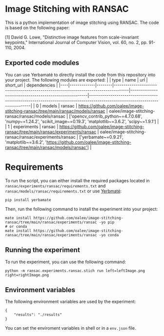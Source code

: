 
# Image Stitching with RANSAC

This is a python implementation of image stitching using RANSAC. The code is based on the following paper:

[1] David G. Lowe, "Distinctive image features from scale-invariant keypoints," International Journal of Computer Vision, vol. 60, no. 2, pp. 91-110, 2004.


## Exported code modules
You can use Yerbamaté to directly install the code from this repository into your project. The following modules are exported:
|    | type        | name   | url                                                                                 | short_url                                              | dependencies                                                                                                                 |
|----|-------------|--------|-------------------------------------------------------------------------------------|--------------------------------------------------------|------------------------------------------------------------------------------------------------------------------------------|
| 0  | models      | ransac | https://github.com/oalee/image-stitching-ransac/tree/main/ransac/models/ransac      | oalee/image-stitching-ransac/ransac/models/ransac      | ['opencv_contrib_python~=4.7.0.68', 'numpy~=1.24.2', 'scikit_image~=0.19.3', 'matplotlib~=3.6.2', 'scipy~=1.9.1']            |
| 1  | experiments | ransac | https://github.com/oalee/image-stitching-ransac/tree/main/ransac/experiments/ransac | oalee/image-stitching-ransac/ransac/experiments/ransac | ['yerbamate~=0.9.21', 'matplotlib~=3.6.2', 'https://github.com/oalee/image-stitching-ransac/tree/main/ransac/models/ransac'] |


# Requirements
To run the script, you can either install the required packages located in `ransac/experiments/ransac/requirements.txt` and `ransac/models/ransac/requirements.txt` or use [Yerbmaté](github.com/oalee/yerbamate):

```
pip install yerbamate

```

Then, run the following command to install the experiment into your project:

```
mate install https://github.com/oalee/image-stitching-ransac/tree/main/ransac/experiments/ransac -yo pip
# or conda
mate install https://github.com/oalee/image-stitching-ransac/tree/main/ransac/experiments/ransac -yo conda

```

## Running the experiment
To run the experiment, you can use the following command:

```
python -m ransac.experiments.ransac.stich run left=leftImage.png right=rightImage.png 
```

## Environment variables
The following environment variables are used by the experiment:

```
{
    "results": "./results"
}
```
You can set the enviroment variables in shell or in a `env.json` file.



<!-- 

To run the script, first install the following python packages:
```
pip install opencv-contrib-python skimage matplotlib numpy scipy 
```
Then run the `stich.py` file with Python3 with the following arguments:
```
usage: stitch.py [-h] [--left LEFT] [--right RIGHT] [--output OUTPUT] [--plot-matches] [--sift-descriptors]
[--harr-descriptors] [--n-best-matches N_BEST_MATCHES]
[--random-sample-size RANDOM_SAMPLE_SIZE] [--ransac-threshold RANSAC_THRESHOLD]
[--ransac-iters RANSAC_ITERS]

options:
-h, --help            show this help message and exit
--left LEFT           path to left image
--right RIGHT         path to right image
--output OUTPUT       path to output image
--plot-matches        plot the matches
--sift-descriptors    plot the sift descriptors
--harr-descriptors    plot the harris descriptors
--n-best-matches N_BEST_MATCHES
number of best matches
--random-sample-size RANDOM_SAMPLE_SIZE
number of random sample size for ransac
--ransac-threshold RANSAC_THRESHOLD
ransac threshold
--ransac-iters RANSAC_ITERS
ransac iterations
```

For example, for running with the default hyperparameters run the following command:
```
python stitch.py --left leftImage.png --right rightImage.png --out stitched.png
```
Or select the hyperparameters such as the error threshold in ransac:
```
python stitch.py --left leftImage.png --right rightImage.png --out stitched.png --n-best-matches 200 --random-sample-size 5 --ransac-threshold 0.05 --ransac-iters 1000
``` -->
